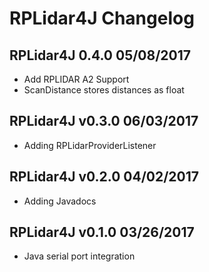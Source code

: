 # RPLidar4J Changelog

## RPLidar4J 0.4.0 05/08/2017

- Add RPLIDAR A2 Support
- ScanDistance stores distances as float

## RPLidar4J v0.3.0 06/03/2017

- Adding RPLidarProviderListener

## RPLidar4J v0.2.0 04/02/2017

- Adding Javadocs

## RPLidar4J v0.1.0 03/26/2017

- Java serial port integration